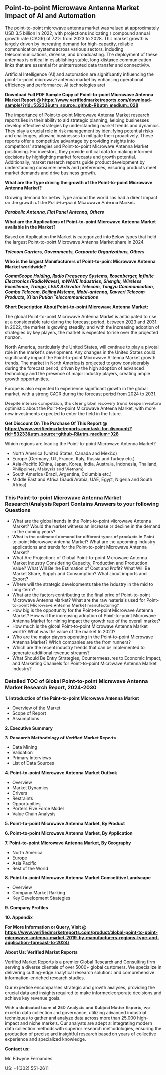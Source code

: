 <h2>Point-to-point Microwave Antenna Market Impact of AI and Automation</h2><p>The point-to-point microwave antenna market was valued at approximately USD 3.5 billion in 2022, with projections indicating a compound annual growth rate (CAGR) of 7.2% from 2023 to 2028. This market growth is largely driven by increasing demand for high-capacity, reliable communication systems across various sectors, including telecommunications, defense, and broadcasting. The deployment of these antennas is critical in establishing stable, long-distance communication links that are essential for uninterrupted data transfer and connectivity.</p><p>Artificial Intelligence (AI) and automation are significantly influencing the point-to-point microwave antenna market by enhancing operational efficiency and performance. AI technologies aret</p><p id="" class=""><strong>Download Full PDF Sample Copy of Point-to-point Microwave Antenna Market Report @ <a href="https://www.verifiedmarketreports.com/download-sample/?rid=53233&utm_source=github-R&utm_medium=028" target="_blank">https://www.verifiedmarketreports.com/download-sample/?rid=53233&utm_source=github-R&utm_medium=028</a></strong></p><p>The importance of&nbsp;Point-to-point Microwave Antenna Market research reports lies in their ability to aid strategic planning, helping businesses develop effective strategies by understanding market trends and dynamics. They play a crucial role in risk management by identifying potential risks and challenges, allowing businesses to mitigate them proactively. These reports offer a competitive advantage by providing insights into competitors' strategies and Point-to-point Microwave Antenna Market positioning. For investors, they provide critical data for making informed decisions by highlighting market forecasts and growth potential. Additionally, market research reports guide product development by understanding consumer needs and preferences, ensuring products meet market demands and drive business growth.</p><p><strong>What are the&nbsp;Type driving the growth of the Point-to-point Microwave Antenna Market?</strong></p><p id="" class="">Growing demand for below Type around the world has had a direct impact on the growth of the Point-to-point Microwave Antenna Market:</p><em><strong>Parabolic Antenna, Flat Panel Antenna, Others</strong></em></p><strong>What are the&nbsp;Applications&nbsp;of Point-to-point Microwave Antenna Market available in the Market?</strong></p><p id="" class="">Based on Application the Market is categorized into Below types that held the largest Point-to-point Microwave Antenna Market share In 2024.</p><em><strong>Telecom Carriers, Governments, Corporate Organizations, Others</strong></em></p><strong>Who is the largest Manufacturers of Point-to-point Microwave Antenna Market worldwide?</strong></p><p><em><strong>CommScope Holding, Radio Frequency Systems, Rosenberger, Infinite Electronics (RadioWaves), mWAVE Industries, Shenglu, Wireless Excellence, Trango, LEAX Arkivator Telecom, Tongyu Communication, Comba Telecom, Beijing Mstemc, Mobi-antenna, Kavveri Telecom Products, Xi'an Putian Telecommunications</strong></em></p><p id="" class=""><strong>Short Description About Point-to-point Microwave Antenna Market:</strong></p><p>The global Point-to-point Microwave Antenna Market is anticipated to rise at a considerable rate during the forecast period, between 2023 and 2031. In 2022, the market is growing steadily, and with the increasing adoption of strategies by key players, the market is expected to rise over the projected horizon.</p><p>North America, particularly the United States, will continue to play a pivotal role in the market's development. Any changes in the United States could significantly impact the Point-to-point Microwave Antenna Market growth trends. The market in North America is projected to grow considerably during the forecast period, driven by the high adoption of advanced technology and the presence of major industry players, creating ample growth opportunities.</p><p>Europe is also expected to experience significant growth in the global market, with a strong CAGR during the forecast period from 2024 to 2031.</p><p>Despite intense competition, the clear global recovery trend keeps investors optimistic about the Point-to-point Microwave Antenna Market, with more new investments expected to enter the field in the future.</p><p id="" class=""><strong>Get Discount On The Purchase Of This Report @ <a href="https://www.verifiedmarketreports.com/ask-for-discount/?rid=53233&utm_source=github-R&utm_medium=028" target="_blank">https://www.verifiedmarketreports.com/ask-for-discount/?rid=53233&utm_source=github-R&utm_medium=028</a></strong></p>Which regions are leading the Point-to-point Microwave Antenna Market?</p><ul><li>North America (United States, Canada and Mexico)</li><li>Europe (Germany, UK, France, Italy, Russia and Turkey etc.)</li><li>Asia-Pacific (China, Japan, Korea, India, Australia, Indonesia, Thailand, Philippines, Malaysia and Vietnam)</li><li>South America (Brazil, Argentina, Columbia etc.)</li><li>Middle East and Africa (Saudi Arabia, UAE, Egypt, Nigeria and South Africa)</li></ul><h3 id="" class="">This Point-to-point Microwave Antenna Market Research/Analysis Report Contains Answers to your following Questions</h3><ul><li>What are the global trends in the Point-to-point Microwave Antenna Market? Would the market witness an increase or decline in the demand in the coming years?</li><li>What is the estimated demand for different types of products in Point-to-point Microwave Antenna Market? What are the upcoming industry applications and trends for the Point-to-point Microwave Antenna Market?</li><li>What Are Projections of Global Point-to-point Microwave Antenna Market Industry Considering Capacity, Production and Production Value? What Will Be the Estimation of Cost and Profit? What Will Be Market Share, Supply and Consumption? What about imports and Export?</li><li>Where will the strategic developments take the industry in the mid to long-term?</li><li>What are the factors contributing to the final price of Point-to-point Microwave Antenna Market? What are the raw materials used for Point-to-point Microwave Antenna Market manufacturing?</li><li>How big is the opportunity for the Point-to-point Microwave Antenna Market? How will the increasing adoption of Point-to-point Microwave Antenna Market for mining impact the growth rate of the overall market?</li><li>How much is the global Point-to-point Microwave Antenna Market worth? What was the value of the market In 2020?</li><li>Who are the major players operating in the Point-to-point Microwave Antenna Market? Which companies are the front runners?</li><li>Which are the recent industry trends that can be implemented to generate additional revenue streams?</li><li>What Should Be Entry Strategies, Countermeasures to Economic Impact, and Marketing Channels for Point-to-point Microwave Antenna Market Industry?</li></ul><h3 id="" class="">Detailed TOC of Global Point-to-point Microwave Antenna Market Research Report, 2024-2030</h3><p id="" class=""><strong>1. Introduction of the Point-to-point Microwave Antenna Market</strong></p><ul><li>Overview of the Market</li><li>Scope of Report</li><li>Assumptions</li></ul><p id="" class=""><strong>2. Executive Summary</strong></p><p id="" class=""><strong>3. Research Methodology of Verified Market Reports</strong></p><ul><li>Data Mining</li><li>Validation</li><li>Primary Interviews</li><li>List of Data Sources</li></ul><p id="" class=""><strong>4. Point-to-point Microwave Antenna Market Outlook</strong></p><ul><li>Overview</li><li>Market Dynamics</li><li>Drivers</li><li>Restraints</li><li>Opportunities</li><li>Porters Five Force Model</li><li>Value Chain Analysis</li></ul><p id="" class=""><strong>5. Point-to-point Microwave Antenna Market, By Product</strong></p><p id="" class=""><strong>6. Point-to-point Microwave Antenna Market, By Application</strong></p><p id="" class=""><strong>7. Point-to-point Microwave Antenna Market, By Geography</strong></p><ul><li>North America</li><li>Europe</li><li>Asia Pacific</li><li>Rest of the World</li></ul><p id="" class=""><strong>8. Point-to-point Microwave Antenna Market Competitive Landscape</strong></p><ul><li>Overview</li><li>Company Market Ranking</li><li>Key Development Strategies</li></ul><p id="" class=""><strong>9. Company Profiles</strong></p><p id="" class=""><strong>10. Appendix</strong></p><p id="" class=""><strong>For More Information or Query, Visit @ <a href="https://www.verifiedmarketreports.com/product/global-point-to-point-microwave-antenna-market-2019-by-manufacturers-regions-type-and-application-forecast-to-2024/" target="_blank">https://www.verifiedmarketreports.com/product/global-point-to-point-microwave-antenna-market-2019-by-manufacturers-regions-type-and-application-forecast-to-2024/</a></strong></p><p id="" class=""><strong>About Us: Verified Market Reports</strong></p><p id="" class="">Verified Market Reports is a premier Global Research and Consulting firm serving a diverse clientele of over 5000+ global customers. We specialize in delivering cutting-edge analytical research solutions and comprehensive information-enriched research studies.</p><p id="" class="">Our expertise encompasses strategic and growth analyses, providing the crucial data and insights required to make informed corporate decisions and achieve key revenue goals.</p><p id="" class="">With a dedicated team of 250 Analysts and Subject Matter Experts, we excel in data collection and governance, utilizing advanced industrial techniques to gather and analyze data across more than 25,000 high-impact and niche markets. Our analysts are adept at integrating modern data collection methods with superior research methodologies, ensuring the production of precise and insightful research based on years of collective experience and specialized knowledge.</p><p id="" class=""><strong>Contact us:</strong></p><p id="" class="">Mr. Edwyne Fernandes</p><p id="" class="">US: +1(302) 551-2611</p>